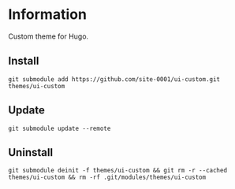 # Information

Custom theme for Hugo.

## Install

```
git submodule add https://github.com/site-0001/ui-custom.git themes/ui-custom
```

## Update

```
git submodule update --remote
```

## Uninstall

```
git submodule deinit -f themes/ui-custom && git rm -r --cached themes/ui-custom && rm -rf .git/modules/themes/ui-custom
```
